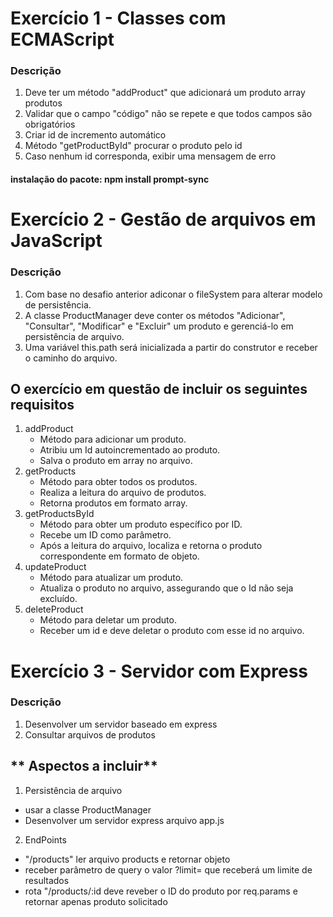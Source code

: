 # Exercício 1 - Classes com ECMAScript
### Descrição
1. Deve ter um método "addProduct" que adicionará um produto array produtos
2. Validar que o campo "código" não se repete e que todos campos são obrigatórios
3. Criar id de incremento automático
4. Método "getProductById" procurar o produto pelo id
5. Caso nenhum id corresponda, exibir uma mensagem de erro

#### **instalação do pacote: npm install prompt-sync**

# Exercício 2 - Gestão de arquivos em JavaScript
### Descrição
1.  Com base no desafio anterior adiconar o fileSystem para alterar modelo de persistência.
2. A classe ProductManager deve conter os métodos "Adicionar", "Consultar", "Modificar" e "Excluir" um produto e gerenciá-lo em persistência de arquivo.
3. Uma variável this.path será inicializada a partir do construtor e receber o caminho do arquivo.

## **O exercício em questão de incluir os seguintes requisitos**
1. addProduct
    - Método para adicionar um produto.
    - Atribiu um Id autoincrementado ao produto.
    - Salva o produto em array no arquivo.
2. getProducts
    - Método para obter todos os produtos.
    - Realiza a leitura do arquivo de produtos.
    - Retorna produtos em formato array.
3. getProductsById
    - Método para obter um produto específico por ID.
    - Recebe um ID como parâmetro.
    - Após a leitura do arquivo, localiza e retorna o produto correspondente em formato de objeto.  
4. updateProduct
    - Método para atualizar um produto.
    - Atualiza o produto no arquivo, assegurando que o Id não seja excluído.
5. deleteProduct 
    - Método para deletar um produto.
    - Receber um id e deve deletar o produto com esse id no arquivo.     

# Exercício 3 - Servidor com Express 
### Descrição
1. Desenvolver um servidor baseado em express
2. Consultar arquivos de produtos

## ** Aspectos a incluir**
1. Persistência de arquivo
- usar a classe ProductManager
- Desenvolver um servidor express arquivo app.js
2. EndPoints 
- "/products" ler arquivo products e retornar objeto
- receber parâmetro de query o valor ?limit= que receberá um limite de resultados
- rota "/products/:id deve reveber o ID do produto por req.params e retornar apenas produto solicitado